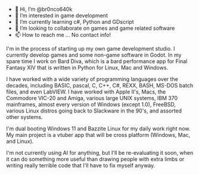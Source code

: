 - 👋 Hi, I’m @br0nco640k
- 👀 I’m interested in game development
- 🌱 I’m currently learning c#, Python and GDscript
- 💞️ I’m looking to collaborate on games and game related software
- 📫 How to reach me ... No contact info!

I'm in the process of starting up my own game development studio. I currently develop games and some non-game software in Godot. In my spare
time I work on Bard Diva, which is a bard performance app for Final Fantasy XIV that is written in Python for Linux, Mac and Windows.

I have worked with a wide variety of programming languages over the decades, including BASIC, pascal, C, C++, C#, REXX, BASH, MS-DOS batch files,
and even LabVIEW. I have worked with Apple II's, Macs, the Commodore VIC-20 and Amiga, various large UNIX systems, IBM 370 mainframes, almost every
version of Windows (except 1.0), FreeBSD, various Linux distros going back to Slackware in the 90's, and assorted other systems.

I'm dual booting Windows 11 and Bazzite Linux for my daily work right now. My main project is a vtuber app that will be cross platform (Windows, Mac, 
and Linux).

I'm not currently using AI for anything, but I'll be re-evaluating it soon, when it can do something more useful than drawing people with extra
limbs or writing really terrible code that I'll have to fix myself anyway.
<!---
br0nco640k/br0nco640k is a ✨ special ✨ repository because its `README.md` (this file) appears on your GitHub profile.
You can click the Preview link to take a look at your changes.
--->
